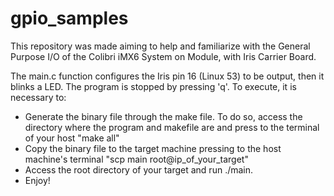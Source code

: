 # gpio_samples
This repository was made aiming to help and familiarize with the General Purpose I/O of the Colibri iMX6 System on Module, with Iris Carrier Board.

The main.c function configures the Iris pin 16 (Linux 53) to be output, then it blinks a LED.
The program is stopped by pressing 'q'.
To execute, it is necessary to:
  - Generate the binary file through the make file. To do so, access the directory where the program and makefile are and press to the terminal of your host "make all"
  - Copy the binary file to the target machine pressing to the host machine's terminal "scp main root@ip_of_your_target"
  - Access the root directory of your target and run ./main. 
  - Enjoy!
